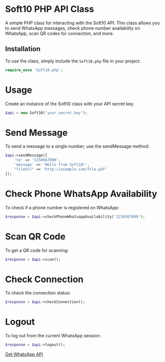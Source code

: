 # Soft10 PHP API Class

A simple PHP class for interacting with the Soft10 API. This class allows you to send WhatsApp messages, check phone number availability on WhatsApp, scan QR codes for connection, and more.

## Installation

To use the class, simply include the `Soft10.php` file in your project.

```php
require_once 'Soft10.php';
```

# Usage

Create an instance of the Soft10 class with your API secret key.

```php
$api = new Soft10('your_secret_key');
```

# Send Message

To send a message to a single number, use the sendMessage method:

```php
$api->sendMessage([
    'to' => '1234567890',
    'message' => 'Hello from Soft10!',
    "fileUrl" => 'http://example.com/file.pdf'
]);
```

# Check Phone WhatsApp Availability

To check if a phone number is registered on WhatsApp:

```php
$response = $api->checkPhoneWhatsappAvailability('1234567890');
```

# Scan QR Code

To get a QR code for scanning:

```php
$response = $api->scan();
```

# Check Connection

To check the connection status:

```php 
$response = $api->checkConnection();
```

# Logout

To log out from the current WhatsApp session:

```php
$response = $api->logout();
```

<a href="https://soft10.az?source=github">Get WhatsApp API</a>
